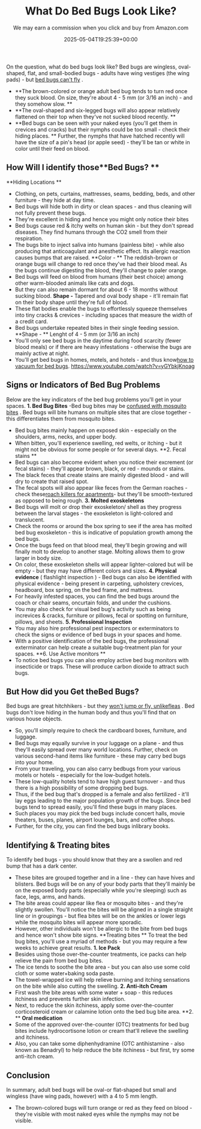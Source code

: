 ﻿---
author: We may earn a commission when you click and buy from Amazon.com
layout: post
title: What Do Bed Bugs Look Like?
date: '2025-05-04T19:25:39+00:00'
categories:
- Bed Bugs
- Guide
tags: []
slug: /what-do-bed-bugs-look-like/
lastmod: 2025-05-07T12:21:28+03:00
---

On the question, what do bed bugs look like? Bed bugs are wingless, oval-shaped, flat, and small-bodied bugs - adults have wing vestiges (the wing pads) - but
[bed bugs can't fly](https://pestpolicy.com/do-bed-bugs-fly/)
.
- **The brown-colored or orange adult bed bug tends to turn red once they suck blood. On size, they're about 4 - 5 mm (or 3/16 an inch) - and they somehow slow. **
- **The oval-shaped and six-legged bugs will also appear relatively flattened on their top when they've not sucked blood recently. **
- **Bed bugs can be seen with your naked eyes (you'll get them in crevices and cracks) but their nymphs could be too small - check their hiding places. **
Further, the nymphs that have hatched recently will have the size of a pin's head (or apple seed) - they'll be tan or white in color until their feed on blood.
## How Will I identify those**Bed Bugs? **
**Hiding Locations **
- Clothing, on pets, curtains, mattresses, seams, bedding, beds, and other furniture - they hide at day time.
- Bed bugs will hide both in dirty or clean spaces - and thus cleaning will not fully prevent these bugs.
- They're excellent in hiding and hence you might only notice their bites
- Bed bugs cause red & itchy welts on human skin - but they don't spread diseases. They find humans through the CO2 smell from their respiration.
- The bugs bite to inject saliva into humans (painless bite) - while also producing that anticoagulant and anesthetic effect. Its allergic reaction causes bumps that are raised.
**Color - **
The reddish-brown or orange bugs will change to red once they've had their blood meal. As the bugs continue digesting the blood, they'll change to paler orange.
- Bed bugs will feed on blood from humans (their best choice) among other warm-blooded animals like cats and dogs.
- But they can also remain dormant for about 6 - 18 months without sucking blood.
**Shape -**
Tapered and oval body shape - it'll remain flat on their body shape until they're full of blood.
- These flat bodies enable the bugs to effortlessly squeeze themselves into tiny cracks & crevices - including spaces that measure the width of a credit card.
- Bed bugs undertake repeated bites in their single feeding session.
**Shape - **
Lenght of 4 - 5 mm (or 3/16 an inch)
- You'll only see bed bugs in the daytime during food scarcity (fewer blood meals) or if there are heavy infestations - otherwise the bugs are mainly active at night.
- You'll get bed bugs in homes, motels, and hotels - and thus know[how to vacuum for bed bugs](https://pestpolicy.com/best-vacuums-for-bed-bugs/).
https://www.youtube.com/watch?v=yGYbkjKnoag
## Signs or Indicators of Bed Bug Problems
Below are the key indicators of the bed bug problems you'll get in your spaces.
**1. Bed Bug Bites**
-Bed bug bites may be
[confused with mosquito bites](https://pestpolicy.com/bed-bug-bites-vs-mosquito-bites/)
. Bed bugs will bite humans on multiple sites that are close together - this differentiates them from mosquito bites.
- Bed bug bites mainly happen on exposed skin - especially on the shoulders, arms, necks, and upper body.
- When bitten, you'll experience swelling, red welts, or itching - but it might not be obvious for some people or for several days.
**2. Fecal stains **
- Bed bugs can also become evident when you notice their excrement (or fecal stains) - they'll appear brown, black, or red - mounds or stains.
- The black feces that create stains are mainly digested blood - and will dry to create that raised spot.
- The fecal spots will also appear like feces from the German roaches - check these[roach killers for apartments](https://pestpolicy.com/best-roach-killer-for-apartments/)- but they'll be smooth-textured as opposed to being rough.
**3. Molted exoskeletons**
- Bed bugs will molt or drop their exoskeleton/ shell as they progress between the larval stages - the exoskeleton is light-colored and translucent.
- Check the rooms or around the box spring to see if the area has molted bed bug exoskeleton - this is indicative of population growth among the bed bugs.
- Once the bugs feed on that blood meal, they'll begin growing and will finally molt to develop to another stage. Molting allows them to grow larger in body size.
- On color, these exoskeleton shells will appear lighter-colored but will be empty - but they may have different colors and sizes.
**4. Physical evidence**
(
flashlight inspection
) - Bed bugs can also be identified with physical evidence - being present in carpeting, upholstery crevices, headboard, box spring, on the bed frame, and mattress.
- For heavily infested spaces, you can find the bed bugs around the coach or chair seams, oncurtain folds, and under the cushions.
- You may also check for visual bed bug's activity such as being increvices & cracks, furniture or pillows, fecal or spotting on furniture, pillows, and sheets.
**5. Professional Inspection**
- You may also hire professional pest inspectors or exterminators to check the signs or evidence of bed bugs in your spaces and home.
- With a positive identification of the bed bugs, the professional exterminator can help create a suitable bug-treatment plan for your spaces.
**6. Use Active monitors **
- To notice bed bugs you can also employ active bed bug monitors with insecticide or traps. These will produce carbon dioxide to attract such bugs.
## But How did you Get theBed Bugs?
Bed bugs are great hitchhikers - but they
[won't jump or fly, unlikefleas](https://pestpolicy.com/do-fleas-have-wings/)
. Bed bugs don't love hiding in the human body and thus you'll find that on various house objects.
- So, you'll simply require to check the cardboard boxes, furniture, and luggage.
- Bed bugs may equally survive in your luggage on a plane - and thus they'll easily spread over many world locations.
Further, check on various second-hand items like furniture - these may carry bed bugs into your home.
- From your traveling, you can also carry bedbugs from your various motels or hotels - especially for the low-budget hotels.
- These low-quality hotels tend to have high guest turnover - and thus there is a high possibility of some dropping bed bugs.
- Thus, if the bed bug that's dropped is a female and also fertilized - it'll lay eggs leading to the major population growth of the bugs.
Since bed bugs tend to spread easily, you'll find these bugs in many places.
- Such places you may pick the bed bugs include concert halls, movie theaters, buses, planes, airport lounges, bars, and coffee shops.
- Further, for the city, you can find the bed bugs inlibrary books.
## Identifying & Treating bites
To identify bed bugs - you should know that they are a swollen and red bump that has a dark center.
- These bites are grouped together and in a line - they can have hives and blisters.
Bed bugs will be on any of your body parts that they'll mainly be on the exposed body parts (especially while you're sleeping) such as face, legs, arms, and hands.
- The bite areas could appear like flea or mosquito bites - and they're slightly swollen.
You'll notice the bites will be aligned in a single straight line or in groupings - but flea bites will be on the ankles or lower legs while the mosquito bites will appear more sporadic.
- However, other individuals won't be allergic to the bite from bed bugs and hence won't show bite signs.
**Treating bites **
To treat the bed bug bites, you'll use a myriad of methods - but you may require a few weeks to achieve great results.
**1. Ice Pack**
- Besides using those over-the-counter treatments, ice packs can help relieve the pain from bed bug bites.
- The ice tends to soothe the bite area - but you can also use some cold cloth or some water+baking soda paste.
- The towel-wrapped ice will help relieve burning and itching sensations on the bite while also cutting the swelling.
**2. Anti-itch Cream**
- First wash the bite areas with some water + soap - this reduces itchiness and prevents further skin infection.
- Next, to reduce the skin itchiness, apply some over-the-counter corticosteroid cream or calamine lotion onto the bed bug bite area.
**2. **
**Oral medication**
- Some of the approved over-the-counter (OTC) treatments for bed bug bites include hydrocortisone lotion or cream that'll relieve the swelling and itchiness.
- Also, you can take some diphenhydramine (OTC antihistamine - also known as Benadryl) to help reduce the bite itchiness - but first, try some anti-itch cream.
## Conclusion
In summary, adult bed bugs will be oval-or flat-shaped but small and wingless (have wing pads, however) with a 4 to 5 mm length.
- The brown-colored bugs will turn orange or red as they feed on blood - they're visible with most naked eyes while the nymphs may not be visible.